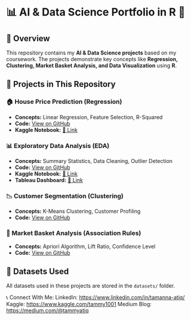 # 📊 AI & Data Science Portfolio in R 🚀

## 🌟 Overview
This repository contains my **AI & Data Science projects** based on my coursework. The projects demonstrate key concepts like **Regression, Clustering, Market Basket Analysis, and Data Visualization** using **R**.

## 📂 Projects in This Repository

### 🏠 House Price Prediction (Regression)
- **Concepts:** Linear Regression, Feature Selection, R-Squared
- **Code:** [View on GitHub](2-Regression-Models/House-Price-Prediction.Rmd)
- **Kaggle Notebook:** [🔗 Link](https://www.kaggle.com/YOUR_USERNAME/house-price-prediction)

### 📊 Exploratory Data Analysis (EDA)
- **Concepts:** Summary Statistics, Data Cleaning, Outlier Detection
- **Code:** [View on GitHub](1-Exploratory-Data-Analysis/EDA-Boston-Housing.Rmd)
- **Kaggle Notebook:** [🔗 Link](https://www.kaggle.com/YOUR_USERNAME/eda-boston-housing)
- **Tableau Dashboard:** [🔗 Link](https://public.tableau.com/profile/YOUR_USERNAME)

### 📉 Customer Segmentation (Clustering)
- **Concepts:** K-Means Clustering, Customer Profiling
- **Code:** [View on GitHub](3-Clustering-Analysis/Customer-Segmentation.Rmd)

### 🛒 Market Basket Analysis (Association Rules)
- **Concepts:** Apriori Algorithm, Lift Ratio, Confidence Level
- **Code:** [View on GitHub](4-Association-Rules-Mining/Market-Basket-Analysis.Rmd)

## 📂 Datasets Used
All datasets used in these projects are stored in the `datasets/` folder.


📞 Connect With Me:
LinkedIn: https://www.linkedin.com/in/tamanna-atiq/
Kaggle: https://www.kaggle.com/tammy1001
Medium Blog: https://medium.com/@tammyatiq
